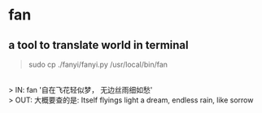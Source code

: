 # fan
## a tool to translate world in terminal
>  sudo cp ./fanyi/fanyi.py /usr/local/bin/fan
<br/>
> IN: fan '自在飞花轻似梦， 无边丝雨细如愁'<br/>
> OUT: 大概要查的是: Itself flyings light a dream, endless rain, like sorrow
